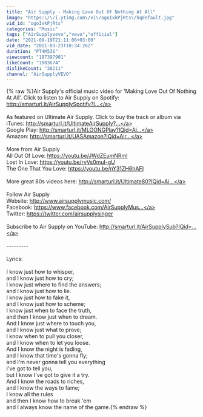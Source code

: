 ```yaml
---
title: "Air Supply - Making Love Out Of Nothing At All"
image: "https:\/\/i.ytimg.com\/vi\/ogoIxkPjRts\/hqdefault.jpg"
vid_id: "ogoIxkPjRts"
categories: "Music"
tags: ["AirSupplyvevo","vevo","official"]
date: "2021-09-19T21:11:06+03:00"
vid_date: "2011-03-23T10:34:26Z"
duration: "PT4M53S"
viewcount: "187397901"
likeCount: "1003674"
dislikeCount: "38211"
channel: "AirSupplyVEVO"
---
```

{% raw %}Air Supply's official music video for 'Making Love Out Of Nothing At All'. Click to listen to Air Supply on Spotify: <a rel="nofollow" target="blank" href="http://smarturl.it/AirSupplySpotify?I...">http://smarturl.it/AirSupplySpotify?I...</a><br /><br />As featured on Ultimate Air Supply. Click to buy the track or album via iTunes: <a rel="nofollow" target="blank" href="http://smarturl.it/UltimateAirSupply?...">http://smarturl.it/UltimateAirSupply?...</a><br />Google Play: <a rel="nofollow" target="blank" href="http://smarturl.it/MLOONGPlay?IQid=Ai...">http://smarturl.it/MLOONGPlay?IQid=Ai...</a><br />Amazon: <a rel="nofollow" target="blank" href="http://smarturl.it/UASAmazon?IQid=Air...">http://smarturl.it/UASAmazon?IQid=Air...</a><br /><br />More from Air Supply<br />All Out Of Love: <a rel="nofollow" target="blank" href="https://youtu.be/JWdZEumNRmI">https://youtu.be/JWdZEumNRmI</a><br />Lost In Love: <a rel="nofollow" target="blank" href="https://youtu.be/rvVs0muI-gU">https://youtu.be/rvVs0muI-gU</a><br />The One That You Love: <a rel="nofollow" target="blank" href="https://youtu.be/nY31ZH6hAFI">https://youtu.be/nY31ZH6hAFI</a><br /><br />More great 80s videos here: <a rel="nofollow" target="blank" href="http://smarturl.it/Ultimate80?IQid=Ai...">http://smarturl.it/Ultimate80?IQid=Ai...</a><br /><br />Follow Air Supply<br />Website: <a rel="nofollow" target="blank" href="http://www.airsupplymusic.com/">http://www.airsupplymusic.com/</a><br />Facebook: <a rel="nofollow" target="blank" href="https://www.facebook.com/AirSupplyMus...">https://www.facebook.com/AirSupplyMus...</a><br />Twitter: <a rel="nofollow" target="blank" href="https://twitter.com/airsupplysinger">https://twitter.com/airsupplysinger</a><br /><br />Subscribe to Air Supply on YouTube: <a rel="nofollow" target="blank" href="http://smarturl.it/AirSupplySub?IQid=...">http://smarturl.it/AirSupplySub?IQid=...</a><br /><br />---------<br /><br />Lyrics:<br /><br />I know just how to whisper,<br />and I know just how to cry;<br />I know just where to find the answers;<br />and I know just how to lie.<br />I know just how to fake it,<br />and I know just how to scheme;<br />I know just when to face the truth,<br />and then I know just when to dream.<br />And I know just where to touch you,<br />and I know just what to prove;<br />I know when to pull you closer,<br />and I know when to let you loose.<br />And I know the night is fading,<br />and I know that time's gonna fly;<br />and I'm never gonna tell you everything<br />I've got to tell you,<br />but I know I've got to give it a try.<br />And I know the roads to riches,<br />and I know the ways to fame;<br />I know all the rules<br />and then I know how to break 'em<br />and I always know the name of the game.{% endraw %}
